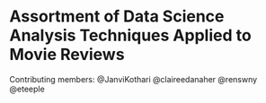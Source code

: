 # Assortment of Data Science Analysis Techniques Applied to Movie Reviews

Contributing members:
@JanviKothari
@claireedanaher
@renswny
@eteeple